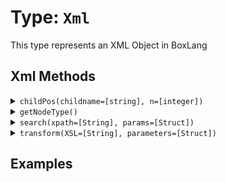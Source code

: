 [comment]: # (Note: This documentation is generated dynamically in the build process.  To modify the contents, change the javadoc on the type class, itself)

# Type: `Xml`

This type represents an XML Object in BoxLang

## Xml Methods

<details>
<summary><code>childPos(childname=[string], n=[integer])</code></summary>

Gets the position of a child element within an XML document object.

The position, in an XmlChildren array, of the Nth child that has the specified name.

Arguments:

| Argument | Type | Required | Default |
|----------|------|----------|---------|
| `childname` | `string` | `true` | `null` |
| `n` | `integer` | `true` | `null` |

</details>
<details>
<summary><code>getNodeType()</code></summary>

Get XML values according to given xPath query
</details>
<details>
<summary><code>search(xpath=[String], params=[Struct])</code></summary>

Get XML values according to given xPath query

Arguments:

| Argument | Type | Required | Default |
|----------|------|----------|---------|
| `xpath` | `String` | `true` | `null` |
| `params` | `Struct` | `false` | `{}` |

</details>
<details>
<summary><code>transform(XSL=[String], parameters=[Struct])</code></summary>

Get XML values according to given xPath query

Arguments:

| Argument | Type | Required | Default |
|----------|------|----------|---------|
| `XSL` | `String` | `true` | `null` |
| `parameters` | `Struct` | `false` | `{}` |

</details>


## Examples
